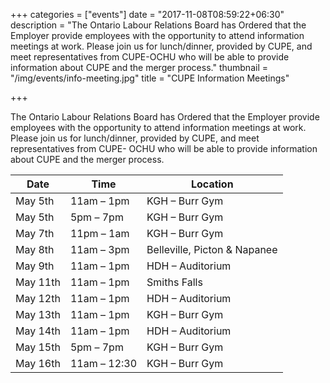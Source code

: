 +++
categories = ["events"]
date = "2017-11-08T08:59:22+06:30"
description = "The Ontario Labour Relations Board has Ordered that the Employer provide employees with the opportunity to attend information meetings at work. Please join us for lunch/dinner, provided by CUPE, and meet representatives from CUPE-OCHU who will be able to provide information about CUPE and the merger process."
thumbnail = "/img/events/info-meeting.jpg"
title = "CUPE Information Meetings"

+++

The Ontario Labour Relations Board has Ordered that the Employer provide employees with the opportunity to attend information meetings at work.  Please join us for lunch/dinner, provided by CUPE, and meet representatives from CUPE- OCHU who will be able to provide information about CUPE and the merger process.

| Date     | Time         | Location                     |
|----------|--------------|------------------------------|
| May 5th  | 11am – 1pm   | KGH – Burr Gym               |
| May 5th  | 5pm – 7pm    | KGH – Burr Gym               |
| May 7th  | 11pm – 1am   | KGH – Burr Gym               |
| May 8th  | 11am – 3pm   | Belleville, Picton & Napanee |
| May 9th  | 11am – 1pm   | HDH – Auditorium             |
| May 11th | 11am – 1pm   | Smiths Falls                 |
| May 12th | 11am – 1pm   | HDH – Auditorium             |
| May 13th | 11am – 1pm   | KGH – Burr Gym               |
| May 14th | 11am – 1pm   | HDH – Auditorium             |
| May 15th | 5pm – 7pm    | KGH – Burr Gym               |
| May 16th | 11am – 12:30 | KGH – Burr Gym               |
